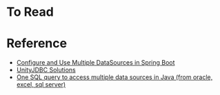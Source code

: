 # To Read




# Reference
* [Configure and Use Multiple DataSources in Spring Boot](https://www.baeldung.com/spring-boot-configure-multiple-datasources)
* [UnityJDBC Solutions](https://unityjdbc.com/)
* [One SQL query to access multiple data sources in Java (from oracle, excel, sql server)](https://stackoverflow.com/questions/34898269/one-sql-query-to-access-multiple-data-sources-in-java-from-oracle-excel-sql-s)
